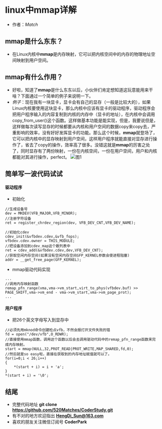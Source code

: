 # linux中mmap详解
- 作者：*Match*
## mmap是什么东东？
- 在Linux内核中**mmap**是内存映射，它可以把内核空间中的内存的物理地址空间映射到用户空间。
## mmap有什么作用？
- 好啦，知道了**mmap**是什么东东以后，小伙伴们肯定想知道这玩意能用来干啥？下面通过一个简单的例子来说明一下。
- *例子*：现在我有一块显卡，显卡会有自己的显存（一般是比较大的），如果Linux内核要使用这块显卡，那么内核中应该有显卡的驱动程序，驱动程序会把用户程序输入的内容复制到内核的内存中（显卡的地址），在内核中会调用copy_from_user()这个函数。这样做基本功能是能实现，但是，我要说但是，这样做每次读写显存的时候都要从内核和用户空间的数据copy来copy去，严重影响的效率，没有好好发挥显卡的功能。那么这个时候，**mmap**就登场了，它可以把内核中的显存映射到用户空间，这样用户程序就能直接对显存进行操作了，省去了copy的操作，效率高了很多。没错这就是**mmap**的厉害之处了，同时显存有了两份映射，一份在内核空间，一份在用户空间，用户和内核都能对其进行操作，perfect。
![图1](D:/images/mmap.png)
## 简单写一波代码试试
#### 驱动程序
- 初始化
```
//生成设备号
dev = MKDEV(VFB_MAJOR,VFB_MINOR);
//注册字符设备
ret = register_chrdev_region(dev, VFB_DEV_CNT,VFB_DEV_NAME);

//初始化cdev
cdev_init(&vfbdev.cdev,&vfb_fops);
vfbdev.cdev.owner = THIS_MODULE;
//把设备添加到cdev_map这个散列表中
ret = cdev_add(&vfbdev.cdev,dev,VFB_DEV_CNT);
//获取空闲内存空间(如果没有空闲内存空间GFP_KERNEL参数会使进程阻塞)
addr = __get_free_page(GFP_KERNEL);
```

- mmap驱动代码实现
```
...
//调用内存映射函数
remap_pfn_range(vma,vma->vm_start,virt_to_phys(vfbdev.buf) >> PAGE_SHIFT,vma->vm_end - vma->vm_start,vma->vm_page_prot);
...
```
#### 用户程序
- 把26个英文字母写入到显存中
```
//必须先用mknod命令创建检点vfb，不然会报打开文件失败的错
fd = open("/dev/vfb",O_RDWR);
//直接使用mmap函数，调用这个函数以后会去调用驱动代码中的remap_pfn_range函数来完成内存映射。
start = mmap(NULL,32,PROT_READ|PROT_WRITE,MAP_SHARED,fd,0);
//然后就是so easy啦，直接在获取到的内存地址赋值就可以了。
for(i=0;i < 26;i++)
{
	*(start + i) = i + 'a';
}
*(start + i) = '\0';
```
## 结尾
- 完整代码地址 **git clone https://github.com/520Matches/CoderStudy.git**
- 有不对的地方欢迎指出 **HengDi_Sun@163.com**
- 喜欢的朋友关注微信订阅号 **CoderPark**